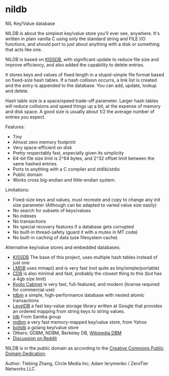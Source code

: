 nildb
======

NIL Key/Value database

NILDB is about the simplest key/value store you'll ever see, anywhere.
It's written in plain vanilla C using only the standard string and FILE
I/O functions, and should port to just about anything with a disk or
something that acts like one.

NILDB is based on [KISSDB](https://github.com/adamierymenko/kissdb), with significant 
update to reduce file size and improve efficiency, and also added the capability to 
delete entries.

It stores keys and values of fixed length in a stupid-simple file format
based on fixed-size hash tables. If a hash collision occurrs, a link list
is created and the entry is appended to the database.  You can add, update, 
lookup and delete. 

Hash table size is a space/speed trade-off parameter. Larger hash tables
will reduce collisions and speed things up a bit, at the expense of memory
and disk space. A good size is usually about 1/2 the average number of
entries you expect.

Features:

 * Tiny
 * Almost zero memory footprint 
 * Very space-efficient on disk 
 * Pretty respectably fast, especially given its simplicity
 * 64-bit file size limit is 2^64 bytes, and 2^32 offset limit between the same hashed entries.
 * Ports to anything with a C compiler and stdlib/stdio
 * Public domain
 * Works cross big-endian and little-endian system.

Limitations:

 * Fixed-size keys and values, must recreate and copy to change any init size parameter
   (Although can be adapted to varied value size easily)
 * No search for subsets of keys/values 
 * No indexes
 * No transactions
 * No special recovery features if a database gets corrupted
 * No built-in thread-safety (guard it with a mutex in MT code)
 * No built-in caching of data (use filesystem cache)

Alternative key/value stores and embedded databases:

 * [KISSDB]( https://github.com/adamierymenko/kissdb) The base of this project, uses multiple hash tables instead of just one
 * [LMDB](http://symas.com/mdb/) uses mmap() and is very fast (not quite as tiny/simple/portable)
 * [CDB](http://cr.yp.to/cdb.html) is also minimal and fast, probably the closest thing to this (but has a 4gb size limit)
 * [Kyoto Cabinet](http://fallabs.com/kyotocabinet/) is very fast, full-featured, and modern (license required for commercial use)
 * [tdbm](http://tdbm.dss.ca/) a simple, high-performance database with nested atomic transactions
 * [LevelDB](https://github.com/google/leveldb) a fast key-value storage library written at Google that provides an ordered mapping from string keys to string values.
 * [tdb](https://www.samba.org/ftp/tdb/) From Samba group
 * [mdbm](https://github.com/yahoo/mdbm) a very fast memory-mapped key/value store, from Yahoo
 * [boltdb](https://github.com/boltdb/bolt) a golang key/value store
 * Others: GDBM, NDBM, Berkeley DB, [Wikipedia DBM](https://en.wikipedia.org/wiki/Dbm)
 * [Discussion on Reddit](https://news.ycombinator.com/item?id=8733017)




NILDB is in the public domain as according to the [Creative Commons Public Domain Dedication](http://creativecommons.org/publicdomain/zero/1.0/).

Author: Tiebing Zhang, Circle Media Inc; Adam Ierymenko / ZeroTier Networks LLC
